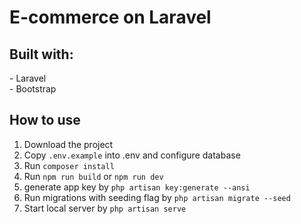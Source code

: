 <h1>E-commerce on Laravel</h1>
<h2>Built with:</h2>
- Laravel<br>
- Bootstrap<br>

<h2>How to use</h2>
<ol>
<li>Download the project</li>
<li>Copy <code>.env.example</code> into .env and configure database</li>
<li>Run <code>composer install</code></li>
<li>Run <code>npm run build</code> or <code>npm run dev</code></li>
<li>generate app key by <code>php artisan key:generate --ansi</code></li>
<li>Run migrations with seeding flag by <code>php artisan migrate --seed</code></li>
<li>Start local server by <code>php artisan serve</code>
</ol>

